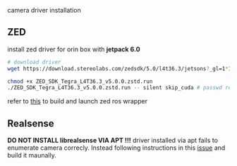 
camera driver installation

## ZED

install zed driver for orin box with **jetpack 6.0**
```bash
# download driver
wget https://download.stereolabs.com/zedsdk/5.0/l4t36.3/jetsons?_gl=1*1i05mdb*_gcl_au*NDU2NTIyNDkzLjE3NDIyOTkwOTg. -O ZED_SDK_Tegra_L4T36.3_v5.0.0.zstd.run

chmod +x ZED_SDK_Tegra_L4T36.3_v5.0.0.zstd.run
./ZED_SDK_Tegra_L4T36.3_v5.0.0.zstd.run -- silent skip_cuda # passwd required
```

refer to [this](https://github.com/stereolabs/zed-ros2-wrapper) to build and launch zed ros wrapper


## Realsense

**DO NOT INSTALL librealsense VIA APT !!!** driver installed via apt fails to enumerate camera correcly. Instead following instructions in this [issue](https://github.com/stereolabs/zed-ros2-wrapper) and build it maunally.
